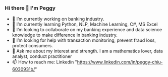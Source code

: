 ### Hi there 👋 I'm Peggy

- 🔭 I’m currently working on banking industry.
- 🌱 I’m currently learning Python, NLP, Machine Learning, C#, MS Excel
- 👯 I’m looking to collaborate on my banking experience and data science knowledge to make difference in banking industry.
- 🤔 I’m looking for help with transaction monitoring, prevent fraud loss, protect consumers.
- 💬 Ask me about my interest and strength.  I am a mathematics lover, data analyst, conduct practitioner
- 📫 How to reach me: Linkedin "https://www.linkedin.com/in/peggy-chiu-6030931b/"

